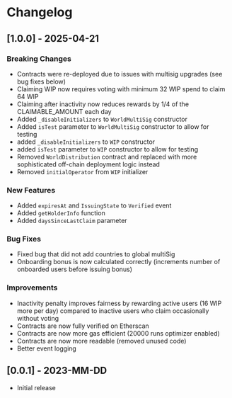# Changelog

## [1.0.0] - 2025-04-21

### Breaking Changes
- Contracts were re-deployed due to issues with multisig upgrades (see bug fixes below)
- Claiming WIP now requires voting with minimum 32 WIP spend to claim 64 WIP
- Claiming after inactivity now reduces rewards by 1/4 of the CLAIMABLE_AMOUNT each day
- Added `_disableInitializers` to `WorldMultiSig` constructor
- Added `isTest` parameter to `WorldMultiSig` constructor to allow for testing
- added `_disableInitializers` to `WIP` constructor
- added `isTest` parameter to `WIP` constructor to allow for testing
- Removed `WorldDistribution` contract and replaced with more sophisticated off-chain deployment logic instead
- Removed `initialOperator` from `WIP` initializer

### New Features
- Added `expiresAt` and `IssuingState` to `Verified` event
- Added `getHolderInfo` function
- Added `daysSinceLastClaim` parameter

### Bug Fixes
- Fixed bug that did not add countries to global multiSig
- Onboarding bonus is now calculated correctly (increments number of onboarded users before issuing bonus)

### Improvements
- Inactivity penalty improves fairness by rewarding active users (16 WIP more per day) compared to inactive users who claim occasionally without voting
- Contracts are now fully verified on Etherscan
- Contracts are now more gas efficient (20000 runs optimizer enabled)
- Contracts are now more readable (removed unused code)
- Better event logging

## [0.0.1] - 2023-MM-DD

- Initial release
